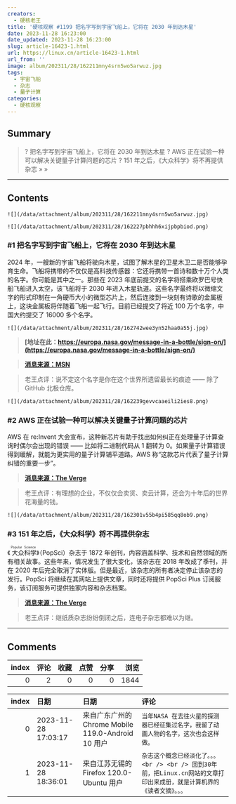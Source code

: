 ```yaml
---
creators:
  - 硬核老王
title: '硬核观察 #1199 把名字写到宇宙飞船上，它将在 2030 年到达木星'
date: 2023-11-28 16:23:00
date_updated: 2023-11-28 16:23:00
slug: article-16423-1.html
url: https://linux.cn/article-16423-1.html
url_from: ''
image: album/202311/28/162211mny4srn5wo5arwuz.jpg
tags:
  - 宇宙飞船
  - 杂志
  - 量子计算
categories:
  - 硬核观察
---
```


## Summary

> ? 把名字写到宇宙飞船上，它将在 2030 年到达木星
> ? AWS 正在试验一种可以解决关键量子计算问题的芯片
> ? 151 年之后，《大众科学》将不再提供杂志
> » 
> »

***

<!-- more -->

## Contents

`![](/data/attachment/album/202311/28/162211mny4srn5wo5arwuz.jpg)`

`![](/data/attachment/album/202311/28/162227pbhhh6xijpbpbiod.png)`

### #1 把名字写到宇宙飞船上，它将在 2030 年到达木星

2024 年，一艘新的宇宙飞船将驶向木星，试图了解木星的卫星木卫二是否能够孕育生命。飞船将携带的不仅仅是高科技传感器：它还将携带一首诗和数十万个人类的名字。你可能是其中之一。那些在 2023 年底前提交的名字将搭乘欧罗巴号快船飞船进入太空，该飞船将于 2030 年进入木星轨道。这些名字最终将以微缩文字的形式印制在一角硬币大小的微型芯片上，然后连接到一块刻有诗歌的金属板上，这块金属板将伴随着飞船一起飞行。目前已经提交了将近 100 万个名字，中国大约提交了 16000 多个名字。

`![](/data/attachment/album/202311/28/162742wee3yn52haa0a55j.jpg)`

> 
> **[地址在此：https://europa.nasa.gov/message-in-a-bottle/sign-on/](https://europa.nasa.gov/message-in-a-bottle/sign-on/)**
> 
> 
> 

> 
> **[消息来源：MSN](https://www.msn.com/en-us/news/technology/send-your-name-to-space-via-nasa-s-message-in-a-bottle/ar-AA1kb0GI)**
> 
> 
> 

> 
> 老王点评：说不定这个名字是你在这个世界所遗留最长的痕迹 —— 除了 GitHub 北极仓库。
> 
> 
> 

`![](/data/attachment/album/202311/28/162239gevvcaaeili2ies8.png)`

### #2 AWS 正在试验一种可以解决关键量子计算问题的芯片

AWS 在 re:Invent 大会宣布，这种新芯片有助于找出如何纠正在处理量子计算查询时偶尔会出现的错误 —— 比如将二进制代码从 1 翻转为 0。如果量子计算错误得到缓解，就能为更实用的量子计算铺平道路。AWS 称“这款芯片代表了量子计算纠错的重要一步”。

> 
> **[消息来源：The Verge](https://www.theverge.com/2023/11/27/23979055/aws-is-experimenting-with-a-chip-that-can-solve-key-quantum-computing-problems)**
> 
> 
> 

> 
> 老王点评：有理想的企业，不仅仅会卖货、卖云计算，还会为十年后的世界花海量的钱。
> 
> 
> 

`![](/data/attachment/album/202311/28/162301v55b4pi585qq8ob9.png)`

### #3 151 年之后，《大众科学》将不再提供杂志

《<ruby> 大众科学 <rt>  Popular Science </rt></ruby>》（PopSci）杂志于 1872 年创刊，内容涵盖科学、技术和自然领域的所有相关故事。这些年来，情况发生了很大变化，该杂志在 2018 年改成了季刊，并在 2020 年后完全取消了实体版。但是最近，该杂志的所有者决定停止该杂志的发行。PopSci 将继续在其网站上提供文章，同时还将提供 PopSci Plus 订阅服务，该订阅服务可提供独家内容和杂志档案。

> 
> **[消息来源：The Verge](https://www.theverge.com/2023/11/27/23978042/popular-science-digital-magazine-discontinued)**
> 
> 
> 

> 
> 老王点评：继纸质杂志纷纷倒闭之后，连电子杂志都难以为继。
> 
> 
>

***

## Comments


|   index |   评论 |   收藏 |   点赞 |   分享 |   浏览 |
|--------:|-------:|-------:|-------:|-------:|-------:|
|       0 |      2 |      0 |      0 |      0 |   1844 |

|   index | 日期                | 日期                                               | 评论                                                                                                                       |
|--------:|:--------------------|:---------------------------------------------------|:---------------------------------------------------------------------------------------------------------------------------|
|       0 | 2023-11-28 17:03:17 | 来自广东广州的 Chrome Mobile 119.0-Android 10 用户 | `当年NASA 在去往火星的探测器已经征集过名字，我留了动画人物的名字，这次也会这样做。`                                        |
|       1 | 2023-11-28 18:36:01 | 来自江苏无锡的 Firefox 120.0-Ubuntu 用户           | `杂志这个概念已经淡化了。。。<br /> <br /> 回到30年前，把Linux.cn网站的文章打印出来成册，就是计算机界的《读者文摘》。。。` |
